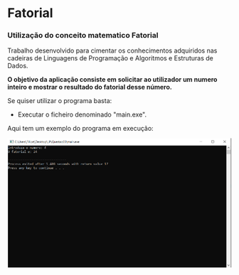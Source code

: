 # Fatorial
### Utilização do conceito matematico Fatorial
Trabalho desenvolvido para cimentar os conhecimentos adquiridos nas cadeiras de Linguagens de Programação e Algoritmos e Estruturas de Dados.

**O objetivo da aplicação consiste em solicitar ao utilizador um numero inteiro e mostrar o resultado do fatorial desse número.**

Se quiser utilizar o programa basta:
* Executar o ficheiro denominado "main.exe".

Aqui tem um exemplo do programa em execução:

![](exe.PNG)
